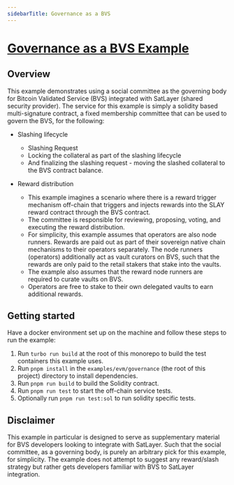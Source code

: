 ```yaml
---
sidebarTitle: Governance as a BVS
---
```


# [Governance as a BVS Example](https://github.com/satlayer/satlayer-bvs/blob/main/examples/cw/governance/README.md)

## Overview

This example demonstrates using a social committee as the governing body for
Bitcoin Validated Service (BVS) integrated with SatLayer (shared security provider).
The service for this example is simply a solidity based multi-signature contract,
a fixed membership committee that can be used to govern the BVS, for the following:

- Slashing lifecycle
  - Slashing Request
  - Locking the collateral as part of the slashing lifecycle
  - And finalizing the slashing request - moving the slashed collateral to the BVS contract balance.

- Reward distribution
  - This example imagines a scenario where there is a reward trigger mechanism off-chain that triggers
    and injects rewards into the SLAY reward contract through the BVS contract.
  - The committee is responsible for reviewing, proposing, voting, and executing the reward distribution.
  - For simplicity, this example assumes that operators are also node runners.
    Rewards are paid out as part of their sovereign native chain mechanisms to their operators separately.
    The node runners (operators) additionally act as vault curators on BVS,
    such that the rewards are only paid to the retail stakers that stake into the vaults.
  - The example also assumes that the reward node runners are required to curate vaults on BVS.
  - Operators are free to stake to their own delegated vaults to earn additional rewards.

## Getting started

Have a docker environment set up on the machine and follow these steps to run the example:

1. Run `turbo run build` at the root of this monorepo to build the test containers this example uses.
2. Run `pnpm install` in the `examples/evm/governance` (the root of this project) directory to install dependencies.
3. Run `pnpm run build` to build the Solidity contract.
4. Run `pnpm run test` to start the off-chain service tests.
5. Optionally run `pnpm run test:sol` to run solidity specific tests.

## Disclaimer

This example in particular is designed to serve as supplementary material for BVS developers looking to integrate with SatLayer.
Such that the social committee, as a governing body, is purely an arbitrary pick for this example, for simplicity.
The example does not attempt to suggest any reward/slash strategy but rather gets developers familiar with BVS to SatLayer integration.
